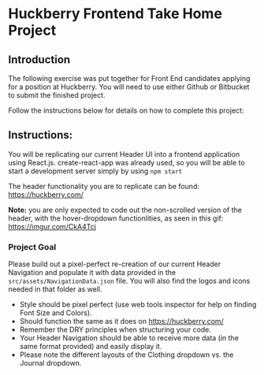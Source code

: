 # Huckberry Frontend Take Home Project

## Introduction
The following exercise was put together for Front End candidates applying for a position at Huckberry. 
You will need to use either Github or Bitbucket to submit the finished project.

Follow the instructions below for details on how to complete this project:

## Instructions: 

You will be replicating our current Header UI into a frontend application using React.js.
create-react-app was already used, so you will be able to start a development server simply by using `npm start`

The header functionality you are to replicate can be found: https://huckberry.com/

**Note:** you are only expected to code out the non-scrolled version of the header, with the hover-dropdown functionlities, as seen in this gif: https://imgur.com/CkA4Tcj


### Project Goal
Please build out a pixel-perfect re-creation of our current Header Navigation and populate it with data provided in the `src/assets/NavigationData.json` file. 
You will also find the logos and icons needed in that folder as well.

* Style should be pixel perfect (use web tools inspector for help on finding Font Size and Colors).
* Should function the same as it does on https://huckberry.com/ 
* Remember the DRY principles when structuring your code.
* Your Header Navigation should be able to receive more data (in the same format provided) and easily display it.
* Please note the different layouts of the Clothing dropdown vs. the Journal dropdown.
